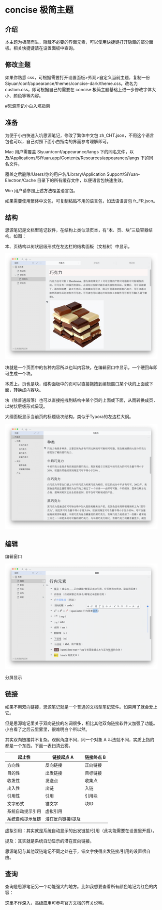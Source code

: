 # concise 极简主题

## 介绍

本主题为极简而生，隐藏不必要的界面元素，可以使用快捷键打开隐藏的部分面板。相关快捷键请在设置面板中查询。

## 修改主题

如果你熟悉 css，可根据需要打开设置面板>外观>自定义当前主题，复制一份 Siyuan/conf/appearance/themes/concise-dark/theme.css，改名为 custom.css，即可根据自己的需要在 concise 极简主题基础上进一步修改字体大小、颜色等等内容。



#思源笔记小白入坑指南

## 准备

为便于小白快速入坑思源笔记，修改了繁体中文包 zh_CHT.json，不用这个语言包也可以，自己对照下面小白指南的界面参考理解即可。

Mac 用户需覆盖 Siyuan/conf/appearance/langs 下的同名文件，以及/Applications/SiYuan.app/Contents/Resources/appearance/langs 下的同名文件。

覆盖之后删除/Users/你的用户名/Library/Application Support/SiYuan-Electron/Cache 目录下的所有缓存文件，以便语言包快速生效。

Win 用户请参照上述方法覆盖语言包。

如果需要使用繁体中文包，可复制粘贴不用的语言包，如法语语言包 fr_FR.json。

## 结构

思源笔记是文档型笔记软件，在结构上类似活页本，有“本、页、块”三级容器结构。如图：

本、页结构以树状层级形式在左边栏的结构面板（文档树）中显示。

![light](light.png)

块就是一个页面中的各种内容所以也叫内容块，在编辑窗口中显示。一个硬回车即可生成一个块。

本质上，页也是块，结构面板中的页可以直接拖拽到编辑窗口某个块的上面或下面，转换成内容块。

块（除普通段落）也可以直接拖拽到结构中某个页的上面或下面，从而转换成页，以树状层级形式呈现。

大纲面板显示当前页的标题级次结构，类似于Typora的左边栏大纲。

![outline](outline.png)

## 编辑

编辑窗口

![inline](inline.png)

分屏显示

## 链接

如果不用双向链接，思源笔记就是一个普通的文档型笔记软件。如果用了就会爱上它。

但是思源笔记里关于双向链接的名词很多，相比其他双向链接软件又加强了功能。小白看了之后云里雾里，很难明白个所以然。

其实双向链接并不复杂。观察角度不同，同一个对象 A 叫法就不同，实质上指的都是一个东西。下面一表扫清云雾。

| 起止性           | 链接起点 A        | 链接终点 B |
| ---------------- | ----------------- | ---------- |
| 方向性           | 反向链接          | 正向链接   |
| 目的性           | 出发链接          | 目标链接   |
| 收发性           | 发送点            | 收集点     |
| 出入性           | 出链              | 入链       |
| 引用性           | 引用              | 引用块     |
| 文字形式         | 锚文字            | 块ID       |
| 系统自动提示引用 | 虚拟引用          |            |
| 系统自动提示反链 | 潜在反向链接/提及 |            |

虚拟引用：其实就是系统自动显示的出发链接/引用（此功能需要在设置里开启）。

提及：其实就是系统自动显示的潜在反向链接。

思源笔记与其他双链笔记不同之处在于，锚文字使得出发链接/引用的设置很自由。

## 查询

查询是思源笔记另一个功能强大的地方。比如我想要查看所有颜色笔记为红色的内容：



这里不作深入，高级应用可参考官方文档的有关说明。






